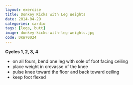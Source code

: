 ```yaml
---
layout: exercise
title: Donkey Kicks with Leg Weights
date: 2014-04-29
categories: cardio
tags: [legs, butt]
image: donkey-kicks-with-leg-weights.jpg
code: DKW70024
---
```


**Cycles 1, 2, 3, 4**

- on all fours, bend one leg with sole of foot facing ceiling
- place weight in crevasse of the knee
- pulse knee toward the floor and back toward ceiling
- keep foot flexed
